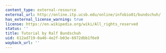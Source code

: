 ```yaml
---
content_type: external-resource
external_url: http://online.itp.ucsb.edu/online/infobio01/bundschuh/
has_external_license_warning: true
license: https://en.wikipedia.org/wiki/All_rights_reserved
status: ''
title: Tutorial by Ralf Bundschuh
uid: 612ad719-0a46-4e2f-b03e-6972dbb1f6e9
wayback_url: ''
---
```

